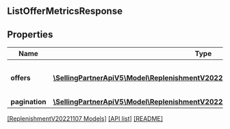 ## ListOfferMetricsResponse

## Properties

Name | Type | Description | Notes
------------ | ------------- | ------------- | -------------
**offers** | [**\SellingPartnerApiV5\Model\ReplenishmentV20221107\ListOfferMetricsResponseOffer[]**](ListOfferMetricsResponseOffer.md) | A list of offers and associated metrics. | [optional]
**pagination** | [**\SellingPartnerApiV5\Model\ReplenishmentV20221107\PaginationResponse**](PaginationResponse.md) |  | [optional]

[[ReplenishmentV20221107 Models]](../) [[API list]](../../Api) [[README]](../../../README.md)
